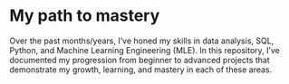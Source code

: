 # My path to mastery
Over the past months/years, I’ve honed my skills in data analysis, SQL, Python, and Machine Learning Engineering (MLE). In this repository, I’ve documented my progression from beginner to advanced projects that demonstrate my growth, learning, and mastery in each of these areas.
